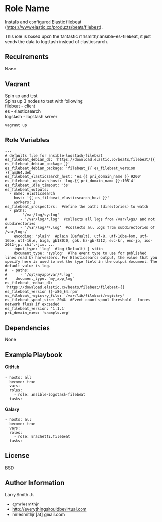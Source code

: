 Role Name
=========

Installs and configured Elastic filebeat (https://www.elastic.co/products/beats/filebeat).

This role is based upon the fantastic mrlsmithjr.ansible-es-filebeat, it just sends the data to logstash instead of elasticsearch.

Requirements
------------

None

Vagrant
-------
Spin up and test  
Spins up 3 nodes to test with following:  
filebeat  - client  
es  - elasticsearch  
logstash  - logstash server  
````
vagrant up
````

Role Variables
--------------

````
---
# defaults file for ansible-logstash-filebeat
es_filebeat_debian_dl: 'https://download.elastic.co/beats/filebeat/{{ es_filebeat_debian_package }}'
es_filebeat_debian_package: 'filebeat_{{ es_filebeat_version }}_amd64.deb'
es_filebeat_elasticsearch_host: 'es.{{ pri_domain_name }}:9200'
es_filebeat_logstash_host: 'log.{{ pri_domain_name }}:10514'
es_filebeat_idle_timeout: '5s'
es_filebeat_outputs:
  - name: elasticsearch
    host: '{{ es_filebeat_elasticsearch_host }}'
    workers: 1
es_filebeat_prospectors:  #define the paths (directories) to watch
  - paths:
      - '/var/log/syslog'
#      - '/var/log/*.log'  #collects all logs from /var/logs/ and not subdirectories
#      - '/var/log/*/.log'  #collects all logs from subdirectories of /var/logs/
    encoding: 'plain'  #plain (Default), utf-8, utf-16be-bom, utf-16be, utf-16le, big5, gb18030, gbk, hz-gb-2312, euc-kr, euc-jp, iso-2022-jp, shift-jis, ...
    input_type: 'log'  #log (Default) | stdin
    document_type: 'syslog'  #The event type to use for published lines read by harvesters. For Elasticsearch output, the value that you specify here is used to set the type field in the output document. The default value is log.
#  - paths:
#      - '/opt/myapp/var/*.log'
#    document_type: 'my_app_log'    
es_filebeat_redhat_dl: 'https://download.elastic.co/beats/filebeat/filebeat-{{ es_filebeat_version }}-x86_64.rpm'
es_filebeat_registry_file: '/var/lib/filebeat/registry'
es_filebeat_spool_size: 2048  #Event count spool threshold - forces network flush if exceeded
es_filebeat_version: '1.1.1'
pri_domain_name: 'example.org'
````

Dependencies
------------

None

Example Playbook
----------------

#### GitHub
````
- hosts: all
  become: true
  vars:
  roles:
    - role: ansible-logstash-filebeat
  tasks:
````
#### Galaxy
````
- hosts: all
  become: true
  vars:
  roles:
    - role: brachetti.filebeat
  tasks:
````

License
-------

BSD

Author Information
------------------

Larry Smith Jr.
- @mrlesmithjr
- http://everythingshouldbevirtual.com
- mrlesmithjr [at] gmail.com
